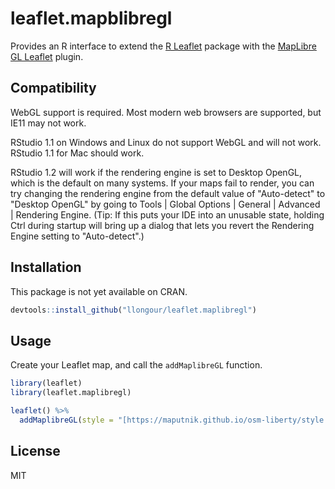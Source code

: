 # leaflet.mapblibregl

Provides an R interface to extend the [R Leaflet](https://rstudio.github.io/leaflet/) package with the [MapLibre GL Leaflet](https://github.com/maplibre/maplibre-gl-leaflet) plugin.

## Compatibility

WebGL support is required. Most modern web browsers are supported, but IE11 may not work.

RStudio 1.1 on Windows and Linux do not support WebGL and will not work. RStudio 1.1 for Mac should work.

RStudio 1.2 will work if the rendering engine is set to Desktop OpenGL, which is the default on many systems. If your maps fail to render, you can try changing the rendering engine from the default value of "Auto-detect" to "Desktop OpenGL" by going to Tools | Global Options | General | Advanced | Rendering Engine. (Tip: If this puts your IDE into an unusable state, holding Ctrl during startup will bring up a dialog that lets you revert the Rendering Engine setting to "Auto-detect".)

## Installation

This package is not yet available on CRAN.

```r
devtools::install_github("llongour/leaflet.maplibregl")
```

## Usage

Create your Leaflet map, and call the `addMaplibreGL` function.

```r
library(leaflet)
library(leaflet.maplibregl)

leaflet() %>%
  addMaplibreGL(style = "[https://maputnik.github.io/osm-liberty/style.json](https://demotiles.maplibre.org/style.json)")
```

## License

MIT
